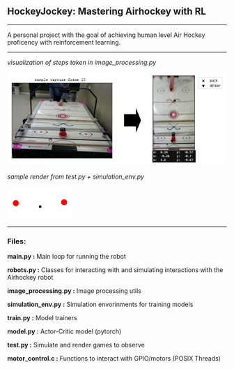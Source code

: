 ## HockeyJockey: Mastering Airhockey with RL
***********

A personal project with the goal of achieving human level Air Hockey proficency with reinforcement learning.

***********

*visualization of steps taken in image_processing.py*

<img src=".images/sample_perspective_transform.PNG"/>

*sample render from test.py + simulation_env.py*

<kbd><img src=".images/sample_simulation.gif"/></kbd>

********
### Files:

**main.py :** Main loop for running the robot

**robots.py :** Classes for interacting with and simulating interactions with the Airhockey robot

**image_processing.py :** Image processing utils

**simulation_env.py :** Simulation envorinments for training models

**train.py :** Model trainers

**model.py :** Actor-Critic model (pytorch)

**test.py :** Simulate and render games to observe

**motor_control.c :** Functions to interact with GPIO/motors (POSIX Threads)
